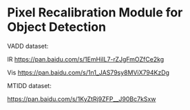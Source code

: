 # Pixel Recalibration Module for Object Detection


VADD dataset:

IR https://pan.baidu.com/s/1EmHiIL7-rZJgFmOZfCe2kg

Vis https://pan.baidu.com/s/1n1_JAS79sy8MViX794KzDg

MTIDD dataset:

https://pan.baidu.com/s/1KyZtRj9ZFP__J90Bc7kSxw
